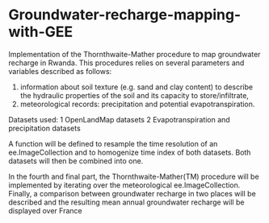 # Groundwater-recharge-mapping-with-GEE
Implementation of the Thornthwaite-Mather procedure to map groundwater recharge in Rwanda.
This procedures relies on several parameters and variables described as follows:
1. information about soil texture (e.g. sand and clay content) to describe the hydraulic properties of the soil and its capacity to store/infiltrate,
2. meteorological records: precipitation and potential evapotranspiration.

Datasets used:
1 OpenLandMap datasets
2 Evapotranspiration and precipitation datasets

A function will be defined to resample the time resolution of an ee.ImageCollection and to homogenize time index of both datasets. Both datasets will then be combined into one.

In the fourth and final part, the Thornthwaite-Mather(TM) procedure will be implemented by iterating over the meteorological ee.ImageCollection. Finally, a comparison between groundwater recharge in two places will be described and the resulting mean annual groundwater recharge will be displayed over France
